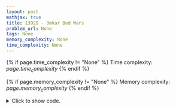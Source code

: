 ```yaml
---
layout: post
mathjax: true
title: 1392D - Omkar Bed Wars
problem_url: None
tags: None
memory_complexity: None
time_complexity: None
---
```




{% if page.time_complexity != "None" %}
Time complexity: ${{ page.time_complexity }}$
{% endif %}

{% if page.memory_complexity != "None" %}
Memory complexity: ${{ page.memory_complexity }}$
{% endif %}

<details>
<summary>
<p style="display:inline">Click to show code.</p>
</summary>
```cpp
{% raw %}
using namespace std;
int solve(int n, string s)
{
    int start = 0;
    if (s[start] == s[(start - 1 + n) % n])
    {
        do
        {
            start = (start - 1 + n) % n;
        } while (start != 0 and s[start] == s[(start - 1 + n) % n]);
        if (start == 0)
            return (n + 3 - 1) / 3;
    }
    int cnt = 0, ans = 0;
    char c = s[start];
    for (int i = 0; i <= n; ++i)
    {
        if (s[(start + i) % n] == c)
        {
            cnt++;
        }
        else
        {
            ans += cnt / 3;
            cnt = 1;
            c = s[(start + i) % n];
        }
    }
    return ans;
}
int main(void)
{
    int t, n;
    string s;
    cin >> t;
    while (t--)
    {
        cin >> n;
        cin >> s;
        cout << solve(n, s) << endl;
    }
    return 0;
}

{% endraw %}
```
</details>

